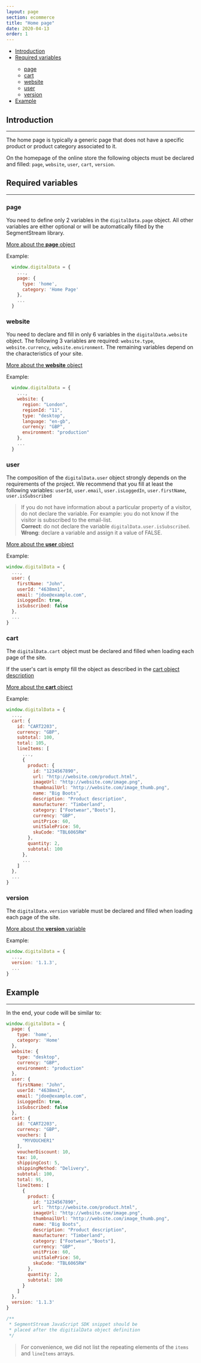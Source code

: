 ```yaml
---
layout: page
section: ecommerce
title: "Home page"
date: 2020-04-13
order: 1
---
```


<ul class="page-navigation">
  <li><a href="#introduction">Introduction</a></li>
  <li><a href="#required-variables">Required variables</a></li>
  <ul>
    <li><a href="#page">page</a></li>
    <li><a href="#cart">cart</a></li>
    <li><a href="#website">website</a></li>
    <li><a href="#user">user</a></li>
    <li><a href="#version">version</a></li>
  </ul>
  <li><a href="#example">Example</a></li>
</ul>

## <a name="introduction"></a>Introduction
------
The home page is typically a generic page that does not have a specific product or product category associated to it.

On the homepage of the online store the following objects must be declared and filled: `page`, `website`, `user`, `cart`, `version`.

## <a name="required-variables"></a>Required variables
------

### <a name="page"></a>page
You need to define only 2 variables in the `digitalData.page` object. All other variables are either optional or will be automatically filled by the SegmentStream library.

[More about the **page** object](/digitaldata/page)

Example:
```javascript
  window.digitalData = {
    ...,
    page: {
      type: 'home',
      category: 'Home Page'
    },
    ...
  }
```

### <a name="website"></a>website
You need to declare and fill in only 6 variables in the `digitalData.website` object. The following 3 variables are required: `website.type`,` website.currency`, `website.environment`. The remaining variables depend on the characteristics of your site.

[More about the **website** object](/digitaldata/website)

Example:
```javascript
  window.digitalData = {
    ...,
    website: {
      region: "London",
      regionId: "11",
      type: "desktop",
      language: "en-gb",
      currency: "GBP",
      environment: "production"
    },
    ...
  }
```

### <a name="user"></a>user
The composition of the `digitalData.user` object strongly depends on the requirements of the project. We recommend that you fill at least the following variables: `userId`, `user.email`, `user.isLoggedIn`, `user.firstName`, `user.isSubscribed`

>If you do not have information about a particular property of a visitor, do not declare the variable. For example: you do not know if the visitor is subscribed to the email-list.<br/>
**Correct**: do not declare the variable `digitalData.user.isSubscribed`.<br/>
**Wrong**: declare a variable and assign it a value of FALSE.

[More about the **user** object](/digitaldata/user)

Example:
```javascript
window.digitalData = {
  ...,
  user: {
    firstName: "John",
    userId: "4638mn1",
    email: "jdoe@example.com",
    isLoggedIn: true,
    isSubscribed: false
  },
  ...
}
```

### <a name="cart"></a>cart
The `digitalData.cart` object must be declared and filled when loading each page of the site.

If the user's cart is empty fill the object as described in the [cart object description](/digitaldata/cart#0)

[More about the **cart** object](/digitaldata/cart)

Example:
```javascript
window.digitalData = {
  ...,
  cart: {
    id: "CART2203",
    currency: "GBP",
    subtotal: 100,
    total: 105,
    lineItems: [
      ...,
      {
        product: {
          id: "1234567890",
          url: "http://website.com/product.html",
          imageUrl: "http://website.com/image.png",
          thumbnailUrl: "http://website.com/image_thumb.png",
          name: "Big Boots",
          description: "Product description",
          manufacturer: "Timberland",
          category: ["Footwear","Boots"],
          currency: "GBP",
          unitPrice: 60,
          unitSalePrice: 50,
          skuCode: "TBL6065RW"
        },
        quantity: 2,
        subtotal: 100
      },
      ...
    ]
  },
  ...
}
```

### <a name="version"></a>version
The `digitalData.version` variable must be declared and filled when loading each page of the site.

[More about the **version** variable](/digitaldata/standard-version)

Example:
```javascript
window.digitalData = {
  ...,
  version: '1.1.3',
  ...
}
```

## <a name="example"></a>Example
------
In the end, your code will be similar to:
```javascript
window.digitalData = {
  page: {
    type: 'home',
    category: 'Home'
  },
  website: {
    type: "desktop",
    currency: "GBP",
    environment: "production"
  },
  user: {
    firstName: "John",
    userId: "4638mn1",
    email: "jdoe@example.com",
    isLoggedIn: true,
    isSubscribed: false
  },
  cart: {
    id: "CART2203",
    currency: "GBP",
    vouchers: [
      "MYVOUCHER1"
    ],
    voucherDiscount: 10,
    tax: 10,
    shippingCost: 5,
    shippingMethod: "Delivery",
    subtotal: 100,
    total: 95,
    lineItems: [
      {
        product: {
          id: "1234567890",
          url: "http://website.com/product.html",
          imageUrl: "http://website.com/image.png",
          thumbnailUrl: "http://website.com/image_thumb.png",
          name: "Big Boots",
          description: "Product description",
          manufacturer: "Timberland",
          category: ["Footwear","Boots"],
          currency: "GBP",
          unitPrice: 60,
          unitSalePrice: 50,
          skuCode: "TBL6065RW"
        },
        quantity: 2,
        subtotal: 100
      }
    ]
  },
  version: '1.1.3'
}

/**
 * SegmentStream JavaScript SDK snippet should be
 * placed after the digitialData object definition
 */
```

>For convenience, we did not list the repeating elements of the `items` and `lineItems` arrays.
